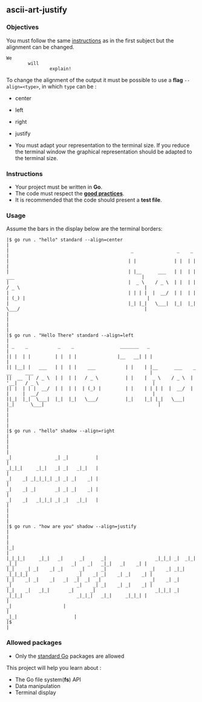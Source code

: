 ## ascii-art-justify

### Objectives

You must follow the same [instructions](https://((DOMAIN))/root/public/src/branch/master/subjects/ascii-art) as in the first subject but the alignment can be changed.

```console
We
        will
                explain!
```

To change the alignment of the output it must be possible to use a **flag** `--align=<type>`, in which `type` can be :

- center
- left
- right
- justify

- You must adapt your representation to the terminal size. If you reduce the terminal window the graphical representation should be adapted to the terminal size.

### Instructions

- Your project must be written in **Go**.
- The code must respect the [**good practices**](https://((DOMAIN))/root/public/src/branch/master/subjects/good-practices/README.md).
- It is recommended that the code should present a **test file**.

### Usage

Assume the bars in the display below are the terminal borders:

```console
|$ go run . "hello" standard --align=center                                                                                 |
|                                             _                _    _                                                       |
|                                            | |              | |  | |                                                      |
|                                            | |__      ___   | |  | |    ___                                               |
|                                            |  _ \    / _ \  | |  | |   / _ \                                              |
|                                            | | | |  |  __/  | |  | |  | (_) |                                             |
|                                            |_| |_|   \___|  |_|  |_|   \___/                                              |
|                                                                                                                           |
|                                                                                                                           |
|$ go run . "Hello There" standard --align=left                                                                             |
| _    _           _    _                 _______   _                                                                       |
|| |  | |         | |  | |               |__   __| | |                                                                      |
|| |__| |   ___   | |  | |    ___           | |    | |__      ___    _ __     ___                                           |
||  __  |  / _ \  | |  | |   / _ \          | |    |  _ \    / _ \  | '__|   / _ \                                          |
|| |  | | |  __/  | |  | |  | (_) |         | |    | | | |  |  __/  | |     |  __/                                          |
||_|  |_|  \___|  |_|  |_|   \___/          |_|    |_| |_|   \___|  |_|      \___|                                          |
|                                                                                                                           |
|                                                                                                                           |
|$ go run . "hello" shadow --align=right                                                                                    |
|                                                                                                                           |
|                                                                                          _|                _| _|          |
|                                                                                          _|_|_|     _|_|   _| _|   _|_|   |
|                                                                                          _|    _| _|_|_|_| _| _| _|    _| |
|                                                                                          _|    _| _|       _| _| _|    _| |
|                                                                                          _|    _|   _|_|_| _| _|   _|_|   |
|                                                                                                                           |
|                                                                                                                           |
|$ go run . "how are you" shadow --align=justify                                                                            |
|                                                                                                                           |
|_|                                                                                                                         |
|_|_|_|     _|_|   _|      _|      _|                  _|_|_| _|  _|_|   _|_|                    _|    _|   _|_|   _|    _| |
|_|    _| _|    _| _|      _|      _|                _|    _| _|_|     _|_|_|_|                  _|    _| _|    _| _|    _| |
|_|    _| _|    _|   _|  _|  _|  _|                  _|    _| _|       _|                        _|    _| _|    _| _|    _| |
|_|    _|   _|_|       _|      _|                      _|_|_| _|         _|_|_|                    _|_|_|   _|_|     _|_|_| |
|                                                                                                      _|                   |
|                                                                                                  _|_|                     |
|$                                                                                                                          |
```

### Allowed packages

- Only the [standard Go](https://golang.org/pkg/) packages are allowed

This project will help you learn about :

- The Go file system(**fs**) API
- Data manipulation
- Terminal display
